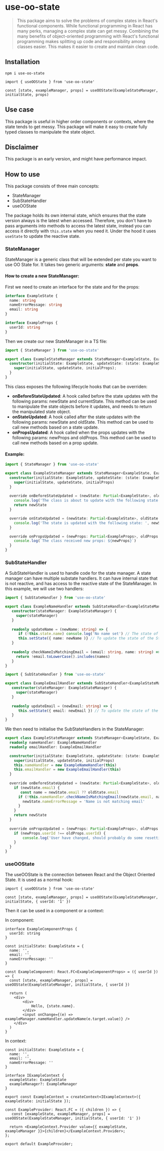 # use-oo-state
> This package aims to solve the problems of complex states in React's functional components.
> While functional programming in React has many perks, managing a complex state can get messy. Combining the many benefits of object-oriented programming with React's functional programming makes splitting up code and responsibility among classes easier. This makes it easier to create and maintain clean code. 

## Installation
`npm i use-oo-state`

```tsx
import { useOOState } from 'use-oo-state'

const [state, exampleManager, props] = useOOState(ExampleStateManager, initialState, props)
```

## Use case
This package is useful in higher order components or contexts, where the state tends to get messy. This package will
make it easy to create fully typed classes to manipulate the state object.

## Disclaimer
This package is an early version, and might have performance impact. 

## How to use
This package consists of three main concepts:

* StateManager
* SubStateHandler
* useOOState

The package holds its own internal state, which ensures that the state version always is the latest when accessed. Therefore, you don't have to pass arguments into methods to access the latest state, instead you can access it directly with `this.state` when you need it. Under the hood it uses `useState` to update the reactive state.


### StateManager
StateManager is a generic class that will be extended per state you want to use OO State for. It takes two generic arguments: **state** and **props**.

#### How to create a new StateManager:
First we need to create an interface for the state and for the props:

```ts
interface ExampleState {
  name: string
  nameErrorMessage: string
  email: string
}

interface ExampleProps {
  userId: string
}
```

Then we create our new StateManager in a TS file:

```ts
import { StateManager } from 'use-oo-state'

export class ExampleStateManager extends StateManager<ExampleState, ExampleProps> {
  constructor(initialState: ExampleState, updateState: (state: ExampleState) => void, initialProps: ExampleProps) {
    super(initialState, updateState, initialProps);
  }
}
```

This class exposes the following lifecycle hooks that can be overriden:
* **onBeforeStateUpdated**: A hook called before the state updates with the following params: newState and currentState.
This method can be used to manipulate the state objects before it updates, and needs to return the manipulated state object.
* **onStateUpdated**: A hook called after the state updates with the following params: newState and oldState.
  This method can be used to call new methods based on a state update.
* **onPropsUpdated**: A hook called when the props updates with the following params: newProps and oldProps.   This method can be used to call new methods based on a prop update.

#### Example:
```ts
import { StateManager } from 'use-oo-state'

export class ExampleStateManager extends StateManager<ExampleState, ExampleProps> {
  constructor(initialState: ExampleState, updateState: (state: ExampleState) => void, initialProps: ExampleProps) {
    super(initialState, updateState, initialProps)
  }
  
  override onBeforeStateUpdated = (newState: Partial<ExampleState>, oldState: ExampleState) => {
    console.log('The class is about to update with the following state: ', newState)
    return newState
  }

  override onStateUpdated = (newState: Partial<ExampleState>, oldState: ExampleState) => {
    console.log('The state is updated with the following state: ', newState)
  }

  override onPropsUpdated = (newProps: Partial<ExampleProps>, oldProps: Partial<ExampleProps>) => {
    console.log(`The class received new props: ${newProps}`)
  }
}
```

### SubStateHandler
A SubStateHandler is used to handle code for the state manager. A state manager can have multiple substate handlers. It can have internal state that is not reactive, and
has access to the reactive state of the StateManager. In this example, we will use two handlers:

```ts
import { SubStateHandler } from 'use-oo-state'

export class ExampleNameHandler extends SubStateHandler<ExampleStateManager> { 
   constructor(stateManager: ExampleStateManager) {
     super(stateManager)
   }
   
   readonly updateName = (newName: string) => {
      if (!this.state.name) console.log('No name set') // The state of the StateManager is accessible on this.state
      this.setState({ name: newName )} // To update the state of the StateManager use this.setState
   }
   
   readonly checkNameIsMatchingEmail = (email: string, name: string) => {
     return !email.toLowerCase().includes(names)
   }
}
```

```ts
import { SubStateHandler } from 'use-oo-state'

export class ExampleEmailHandler extends SubStateHandler<ExampleStateManager> { 
   constructor(stateManager: ExampleStateManager) {
     super(stateManager)
   }
   
   readonly updateEmail = (newEmail: string) => {
      this.setState({ email: newEmail }) // To update the state of the StateManager use this.setState
   }
}
```

We then need to initialise the SubStateHandlers in the StateManager:

```ts
export class ExampleStateManager extends StateManager<ExampleState, ExampleProps> {
  readonly nameHandler: ExampleNameHandler
  readonly emailHandler: ExampleEmailHandler

  constructor(initialState: ExampleState, updateState: (state: ExampleState) => void, initialProps: ExampleProps) {
    super(initialState, updateState, initialProps)
    this.nameHandler = new ExampleNameHandler(this)
    this.emailHandler = new ExampleEmailHandler(this)
  }
  
  override onBeforeStateUpdated = (newState: Partial<ExampleState>, oldState: ExampleState) => {
    if (newState.email) {
       const name = newState.email ?? oldState.email
      if (!this.nameHandler.checkNameIsMatchingEmail(newState.email, name)) {
        newState.nameErrorMessage = 'Name is not matching email'
      }
    }
    return newState
  }
  
  override onPropsUpdated = (newProps: Partial<ExampleProps>, oldProps: ExampleProps) => {
    if (newProps.userId !== oldProps.userId) {
        console.log('User have changed, should probably do some resetting here')
    }
  }
}
```

### useOOState
The useOOState is the connection between React and the Object Oriented State.
It is used as a normal hook:

```tsx
import { useOOState } from 'use-oo-state'

const [state, exampleManager, props] = useOOState(ExampleStateManager, initialState, { userId: '1' })
```

Then it can be used in a component or a context:

In component:
```tsx
interface ExampleComponentProps {
  userId: string
}

const initialState: ExampleState = {
  name: '',
  email: '',
  nameErrorMessage: ''
}

const ExampleComponent: React.FC<ExampleComponentProps> = ({ userId }) => {
  const [state, exampleManager, props] = useOOState(ExampleStateManager, initialState, { userId })
  
  return (
    <div>
        <div>
            Hello, {state.name}.
        </div>
        <input onChange={(e) => exampleManager.nameHandler.updateName(e.target.value)} />
    </div>
  )
} 
```

In context:

```tsx
const initialState: ExampleState = {
  name: '',
  email: '',
  nameErrorMessage: ''
}

interface IExampleContext {
  exampleState: ExampleState
  exampleManager?: ExampleManager
}

export const ExampleContext = createContext<IExampleContext>({ exampleState: initialState });

const ExampleProvider: React.FC = ({ children }) => {
   const [exampleState, exampleManager, props] = useOOState(ExampleStateManager, initialState, { userId: '1' })
 
  return <ExampleContext.Provider value={{ exampleState, exampleManager }}>{children}</ExampleContext.Provider>;
};

export default ExampleProvider;
```